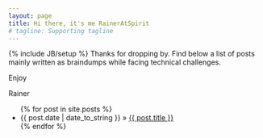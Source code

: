 ```yaml
---
layout: page
title: Hi there, it's me RainerAtSpirit
# tagline: Supporting tagline
---
```

{% include JB/setup %}
Thanks for dropping by. Find below a list of posts mainly written as braindumps while facing technical challenges.

Enjoy

Rainer

<ul class="posts">
  {% for post in site.posts %}
    <li><span>{{ post.date | date_to_string }}</span> &raquo; <a href="{{ BASE_PATH }}{{ post.url }}">{{ post.title }}</a></li>
  {% endfor %}
</ul>




